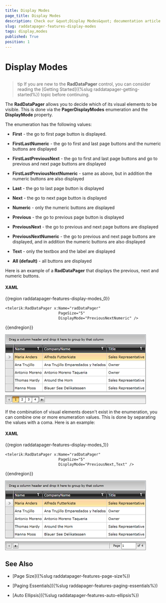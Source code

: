 ```yaml
---
title: Display Modes
page_title: Display Modes
description: Check our &quot;Display Modes&quot; documentation article for the RadDataPager {{ site.framework_name }} control.
slug: raddatapager-features-display-modes
tags: display,modes
published: True
position: 1
---
```


# Display Modes



## 

>tip If you are new to the __RadDataPager__ control, you can consider reading the [Getting Started]({%slug raddatapager-getting-started%}) topic before continuing.

The __RadDataPager__ allows you to decide which of its visual elements to be visible. This is done via the __PagerDisplayModes__ enumeration and the __DisplayMode__ property. 

The enumeration has the following values:

* __First__ - the go to first page button is displayed.


* __FirstLastNumeric__ - the go to first and last page buttons and the numeric buttons are displayed


* __FirstLastPreviousNext__ - the go to first and last page buttons and go to previous and next page buttons are displayed


* __FirstLastPreviousNextNumeric__ - same as above, but in addition the numeric buttons are also displayed


* __Last__ - the go to last page button is displayed


* __Next__ - the go to next page button is displayed


* __Numeric__ - only the numeric buttons are displayed


* __Previous__ - the go to previous page button is displayed


* __PreviousNext__ - the go to previous and next page buttons are displayed


* __PreviousNextNumeric__ - the go to previous and next page buttons are displayed, and in addition the numeric buttons are also displayed


* __Text__ - only the textbox and the label are displayed


* __All (default)__ - all buttons are displayed

Here is an example of a __RadDataPager__ that displays the previous, next and numeric buttons.

#### __XAML__

{{region raddatapager-features-display-modes_0}}

	<telerik:RadDataPager x:Name="radDataPager"
	                        PageSize="5"
	                        DisplayMode="PreviousNextNumeric" />
{{endregion}}

![WPF RadDataPager ](images/RadDataPager_Features_DisplayModes_01.png)

If the combination of visual elements doesn't exist in the enumeration, you can combine one or more enumeration values. This is done by separating the values with a coma. Here is an example:

#### __XAML__

{{region raddatapager-features-display-modes_1}}

	<telerik:RadDataPager x:Name="radDataPager"
	                        PageSize="5"
	                        DisplayMode="PreviousNext,Text" />
{{endregion}}

![WPF RadDataPager ](images/RadDataPager_Features_DisplayModes_02.png)

## See Also

 * [Page Size]({%slug raddatapager-features-page-size%})

 * [Paging Essentials]({%slug raddapager-features-paging-essentials%})

 * [Auto Ellipsis]({%slug raddatapager-features-auto-ellipsis%})

